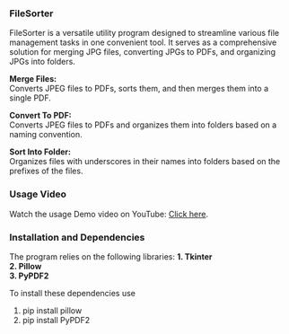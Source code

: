 ### FileSorter


FileSorter is a versatile utility program designed to streamline various file management tasks in one convenient tool. 
It serves as a comprehensive solution for merging JPG files, converting JPGs to PDFs, and organizing JPGs into folders.

**Merge Files:**   
Converts JPEG files to PDFs, sorts them, and then merges them into a single PDF.  

**Convert To PDF:**    
Converts JPEG files to PDFs and organizes them into folders based on a naming convention.  

**Sort Into Folder:**   
Organizes files with underscores in their names into folders based on the prefixes of the files.  

### Usage Video

Watch the usage Demo video on YouTube: [Click here](https://www.youtube.com/watch?v=wA0Ai0Fogfo).

### Installation and Dependencies

The program relies on the following libraries: 
**1. Tkinter**  
**2. Pillow**  
**3. PyPDF2**  

To install these dependencies use
1. pip install pillow
2. pip install PyPDF2
